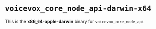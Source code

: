 # `voicevox_core_node_api-darwin-x64`

This is the **x86_64-apple-darwin** binary for `voicevox_core_node_api`
